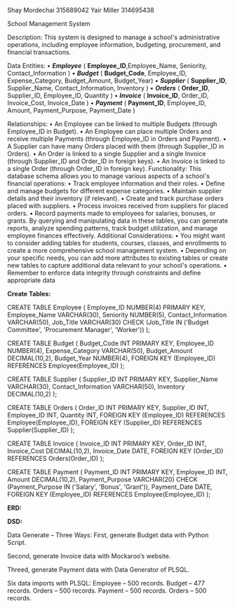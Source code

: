 Shay Mordechai			315689042
Yair Miller				314695438

School Management System

Description:
This system is designed to manage a school's administrative operations, including employee information, budgeting, procurement, and financial transactions.

Data Entities:
•	***Employee*** ( **Employee_ID**,Employee_Name, Seniority, Contact_Information )
•	***Budget*** ( **Budget_Code**, Employee_ID, Expense_Category, Budget_Amount, Budget_Year)
•	***Supplier*** ( **Supplier_ID**, Supplier_Name, Contact_Information, Inventory )
•	***Orders*** ( **Order_ID**, Supplier_ID, Employee_ID, Quantity )
•	***Invoice*** ( **Invoice_ID**, Order_ID, Invoice_Cost, Invoice_Date )
•	***Payment*** ( **Payment_ID**, Employee_ID, Amount, Payment_Purpose, Payment_Date )

Relationships:
•	An Employee can be linked to multiple Budgets (through Employee_ID in Budget).
•	An Employee can place multiple Orders and receive multiple Payments (through Employee_ID in Orders and Payment).
•	A Supplier can have many Orders placed with them (through Supplier_ID in Orders).
•	An Order is linked to a single Supplier and a single Invoice (through Supplier_ID and Order_ID in foreign keys).
•	An Invoice is linked to a single Order (through Order_ID in foreign key).
Functionality:
This database schema allows you to manage various aspects of a school's financial operations:
•	Track employee information and their roles.
•	Define and manage budgets for different expense categories.
•	Maintain supplier details and their inventory (if relevant).
•	Create and track purchase orders placed with suppliers.
•	Process invoices received from suppliers for placed orders.
•	Record payments made to employees for salaries, bonuses, or grants.
By querying and manipulating data in these tables, you can generate reports, analyze spending patterns, track budget utilization, and manage employee finances effectively.
Additional Considerations:
•	You might want to consider adding tables for students, courses, classes, and enrollments to create a more comprehensive school management system.
•	Depending on your specific needs, you can add more attributes to existing tables or create new tables to capture additional data relevant to your school's operations.
•	Remember to enforce data integrity through constraints and define appropriate data

**Create Tables:**

CREATE TABLE Employee (
   Employee_ID NUMBER(4) PRIMARY KEY,
   Employee_Name VARCHAR(30),
   Seniority NUMBER(5),
   Contact_Information VARCHAR(50),
   Job_Title  VARCHAR(30) CHECK (Job_Title IN ('Budget Committee', 'Procurement Manager', 'Worker'))
);

CREATE TABLE Budget (
   Budget_Code INT PRIMARY KEY,
   Employee_ID NUMBER(4),
   Expense_Category VARCHAR(50),
   Budget_Amount DECIMAL(10,2),
   Budget_Year NUMBER(4),
   FOREIGN KEY (Employee_ID) REFERENCES Employee(Employee_ID)
);

CREATE TABLE Supplier (
   Supplier_ID INT PRIMARY KEY,
   Supplier_Name VARCHAR(30),
   Contact_Information VARCHAR(50),
   Inventory DECIMAL(10,2)
);

CREATE TABLE Orders (
   Order_ID INT PRIMARY KEY,
   Supplier_ID INT,
   Employee_ID INT,
   Quantity INT,
   FOREIGN KEY (Employee_ID) REFERENCES Employee(Employee_ID),
   FOREIGN KEY (Supplier_ID) REFERENCES Supplier(Supplier_ID)
);

CREATE TABLE Invoice (
   Invoice_ID INT PRIMARY KEY,
   Order_ID INT,
   Invoice_Cost DECIMAL(10,2),
   Invoice_Date DATE,
   FOREIGN KEY (Order_ID) REFERENCES Orders(Order_ID)
);

CREATE TABLE Payment (
   Payment_ID INT PRIMARY KEY,
   Employee_ID INT,
   Amount DECIMAL(10,2),
   Payment_Purpose VARCHAR(20) CHECK (Payment_Purpose IN ('Salary', 'Bonus', 'Grant')),
   Payment_Date DATE,
   FOREIGN KEY (Employee_ID) REFERENCES Employee(Employee_ID)
);

**ERD:**
 

**DSD:**
 

Data Generate – Three Ways:
First, generate Budget data with Python Script.
 
Second, generate Invoice data with Mockaroo’s website.
 

Threed, generate Payment data with Data Generator of PLSQL.
 
Six data imports with PLSQL:
Employee – 500 records. 
Budget – 477 records. 
Orders – 500 records. 
Payment – 500 records. 
Orders – 500 records. 



